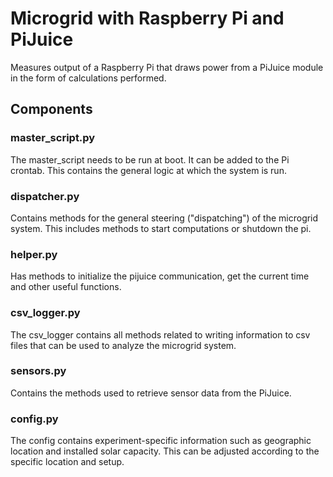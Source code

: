 # Microgrid with Raspberry Pi and PiJuice

Measures output of a Raspberry Pi that draws power from a PiJuice module in the form of calculations performed.

## Components

### master_script.py

The master_script needs to be run at boot. It can be added to the Pi crontab. This contains the general logic at which
the system is run.

### dispatcher.py

Contains methods for the general steering ("dispatching") of the microgrid system. This includes methods to start
computations or shutdown the pi.

### helper.py

Has methods to initialize the pijuice communication, get the current time and other useful functions.

### csv_logger.py

The csv_logger contains all methods related to writing information to csv files that can be used to analyze the
microgrid system.

### sensors.py

Contains the methods used to retrieve sensor data from the PiJuice.

### config.py

The config contains experiment-specific information such as geographic location and installed solar capacity. This can
be adjusted according to the specific location and setup.